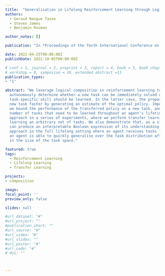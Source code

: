```yaml
---
title:  "Generalisation in Lifelong Reinforcement Learning through Logical Composition"
authors:
  - Geraud Nangue Tasse
  - Steven James
  - Benjamin Rosman

author_notes: []

publication: "In *Proceedings of the Tenth International Conference on Learning Representations*"

date: 2022-04-25T00:00:00Z
publishDate: 2022-10-05T00:00:00Z

# conf = 1, journal = 2, preprint = 3, report = 4, book = 5, book chapter = 6, thesis = 7, patent = 9
# workshop = 9, symposium = 10, extended abstract =11
publication_types:
- "1"

abstract: "We leverage logical composition in reinforcement learning to create a framework that enables an agent to 
  autonomously determine whether a new task can be immediately solved using its existing abilities, or whether a 
  task-specific skill should be learned. In the latter case, the proposed algorithm also enables the agent to learn the 
  new task faster by generating an estimate of the optimal policy. Importantly, we provide two main theoretical results: 
  we bound the performance of the transferred policy on a new task, and we give bounds on the necessary and sufficient 
  number of tasks that need to be learned throughout an agent's lifetime to generalise over a distribution. We verify our
  approach in a series of experiments, where we perform transfer learning both after learning a set of base tasks, and after
  learning an arbitrary set of tasks. We also demonstrate that, as a side effect of our transfer learning approach, an agent 
  can produce an interpretable Boolean expression of its understanding of the current task. Finally, we demonstrate our 
  approach in the full lifelong setting where an agent receives tasks from an unknown distribution. Starting from scratch, 
  an agent is able to quickly generalise over the task distribution after learning only a few tasks, which are sub-logarithmic 
  in the size of the task space."

featured: true
tags:
  - Reinforcement Learning
  - Lifelong Learning
  - Transfer Learning

projects:
- composition

image:
focal_point: ''
preview_only: false

slides: null

#url_dataset: "#"
#url_project: ""
#publication_short: ""
#url_source: "#"
#url_video: "#"
#url_slides: ""
#url_poster: "#"
#url_code: "#"
# doi: ""



---
```

